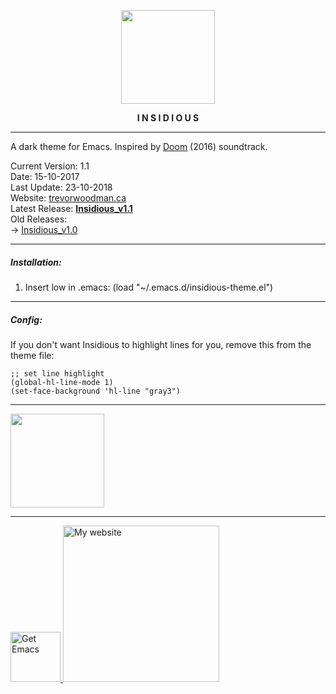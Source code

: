 <p align="center">
  <img width="150" height="auto" src="insidious.png">
</p>

<p align="center"><b>I N S I D I O U S</b></p>

---

A dark theme for Emacs. Inspired by <a href="https://open.spotify.com/album/0KQyC28P9808r0oKKNgHvp">Doom</a> (2016) soundtrack.

Current Version: 1.1
<br>
Date: 15-10-2017
<br>
Last Update: 23-10-2018
<br>
Website: <a href="https://trevorwoodman.ca">trevorwoodman.ca</a>
<br>
Latest Release: <a href="https://github.com/turbits/insidious/releases/download/v1.1/insidious-theme.el"><b>Insidious_v1.1</b></a>
<br>
Old Releases:
<br>
-> <a href="https://github.com/turbits/insidious/releases/download/v1.0/insidious-theme.el">Insidious_v1.0</a>

---

##### Installation:

1. Insert low in .emacs: (load "~/.emacs.d/insidious-theme.el")

---

##### Config:

If you don't want Insidious to highlight lines for you, remove this from the theme file:
```
;; set line highlight
(global-hl-line-mode 1)
(set-face-background 'hl-line "gray3")
```

---
<img width="150" height="auto" src="insidious_palette.png">

---

<a href="https://www.gnu.org/software/emacs/">
  <img width="80" height="auto" src="emacs.png" title="Get Emacs" target="_blank">
</a>

<a href="https://trevorwoodman.ca">
  <img width="250" height="auto" src="tdw.png" title="My website" target="_blank">
</a>
